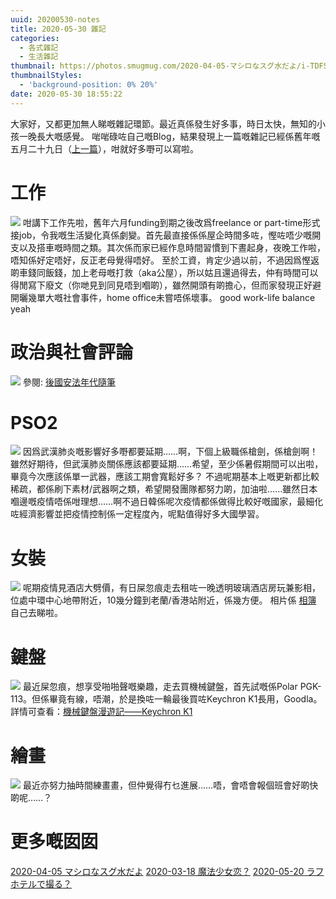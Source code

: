 ```yaml
---
uuid: 20200530-notes
title: 2020-05-30 雜記
categories:
  - 各式雜記
  - 生活雜記
thumbnail: https://photos.smugmug.com/2020-04-05-マシロなスグ水だよ/i-TDFSmpb/0/06f7be05/XL/ファンタシースターオンライン２_20200404230808-XL.png
thumbnailStyles:
  - 'background-position: 0% 20%'
date: 2020-05-30 18:55:22
---
```


大家好，又都更加無人睇嘅雜記環節。最近真係發生好多事，時日太快，無知的小孩一晚長大嘅感覺。
啱啱碌咗自己嘅Blog，結果發現上一篇嘅雜記已經係舊年嘅五月二十九日（[上一篇](https://blog.tto.moe/p/preUnemploymentWriting20190529/)），咁就好多嘢可以寫啦。

# 工作
![](https://photos.smugmug.com/2020-04-05-マシロなスグ水だよ/i-TDFSmpb/0/06f7be05/XL/ファンタシースターオンライン２_20200404230808-XL.png)
咁講下工作先啦，舊年六月funding到期之後改爲freelance or part-time形式接job，令我嘅生活變化真係劇變。首先最直接係係屋企時間多咗，慳咗唔少嘅開支以及搭車嘅時間之類。其次係而家已經作息時間習慣到下晝起身，夜晚工作啦，唔知係好定唔好，反正老母覺得唔好。
至於工資，肯定少過以前，不過因爲慳返啲車錢同飯錢，加上老母嘅打救（aka公屋），所以姑且還過得去，仲有時間可以得閒寫下廢文（你哋見到同見唔到嗰啲），雖然開頭有啲擔心，但而家發現正好避開曬幾單大嘅社會事件，home office未嘗唔係壞事。
good work-life balance yeah

# 政治與社會評論
![](https://photos.smugmug.com/2020-04-05-マシロなスグ水だよ/i-fs3hTPb/0/50853ecf/XL/ファンタシースターオンライン２_20200404232704-XL.png)
參閱: [後國安法年代隨筆](/p/one-country-one-system-in-hongkong-goodla-20200530/)

# PSO2
![](https://photos.smugmug.com/2020-04-05-マシロなスグ水だよ/i-KS2Nm2h/0/b2250011/L/ファンタシースターオンライン２_20200404232103-L.png)
因爲武漢肺炎嘅影響好多嘢都要延期……啊，下個上級職係槍劍，係槍劍啊！雖然好期待，但武漢肺炎關係應該都要延期……希望，至少係暑假期間可以出啦，畢竟今次應該係單一武器，應該工期會寬鬆好多？
不過呢期基本上嘅更新都比較稀疏，都係刷下素材/武器啊之類，希望開發團隊都努力啲，加油啦……雖然日本嗰邊嘅疫情唔係咁理想……啊不過日韓係呢次疫情都係做得比較好嘅國家，最細化咗經濟影響並把疫情控制係一定程度內，呢點值得好多大國學習。

# 女裝
![](https://photos.smugmug.com/2020-05-20-ラフホテルで撮る/i-fBS4LhZ/0/c818df20/XL/DSC00643-XL.png)
呢期疫情見酒店大劈價，有日屎忽痕走去租咗一晚透明玻璃酒店房玩兼影相，位處中環中心地帶附近，10幾分鐘到老蘭/香港站附近，係幾方便。
相片係 [相簿](https://photo.tto.moe/2020-05-20-ラフホテルで撮る) 自己去睇啦。

# 鍵盤 
![](https://photos.smugmug.com/2020-03-18-魔法少女恋/i-JVxWfWJ/0/066ff45b/L/ファンタシースターオンライン２_20200318005614-L.png)
最近屎忽痕，想享受啪啪聲嘅樂趣，走去買機械鍵盤，首先試嘅係Polar PGK-113。但係畢竟有線，唔潮，於是換咗一輪最後買咗Keychron K1長用，Goodla。
詳情可查看：[機械鍵盤漫遊記——Keychron K1](/p/keychron-k1-v2/)

# 繪畫
![](https://photos.smugmug.com/photos/i-jNPz2LT/0/6379ef0e/S/i-jNPz2LT-S.jpg)
最近亦努力抽時間練畫畫，但仲覺得冇乜進展……唔，會唔會報個班會好啲快啲呢……？

# 更多嘅囡囡
[2020-04-05 マシロなスグ水だよ](https://photo.tto.moe/2020-04-05-%E3%83%9E%E3%82%B7%E3%83%AD%E3%81%AA%E3%82%B9%E3%82%B0%E6%B0%B4%E3%81%A0%E3%82%88)
[2020-03-18 魔法少女恋？](https://photo.tto.moe/2020-03-18-%E9%AD%94%E6%B3%95%E5%B0%91%E5%A5%B3%E6%81%8B)
[2020-05-20 ラフホテルで撮る？](https://photo.tto.moe/2020-05-20-%E3%83%A9%E3%83%95%E3%83%9B%E3%83%86%E3%83%AB%E3%81%A7%E6%92%AE%E3%82%8B)